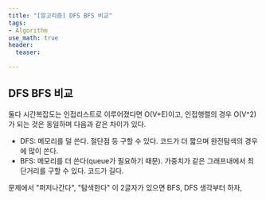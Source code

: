 ```yaml
---
title: "[알고리즘] DFS BFS 비교"
tags: 
- Algorithm
use_math: true
header: 
  teaser: 

---
```



## DFS BFS 비교
둘다 시간복잡도는 인접리스트로 이루어졌다면 O(V+E)이고, 인접행렬의 경우 O(V^2)가 되는 것은 동일하며 다음과 같은 차이가 있다.
- DFS: 메모리를 덜 쓴다. 절단점 등 구할 수 있다. 코드가 더 짧으며 완전탐색의 경우에 많이 쓴다.
- BFS: 메모리를 더 쓴다(queue가 필요하기 때문). 가중치가 같은 그래프내에서 최단거리를 구할 수 있다. 코드가 길다.

문제에서 "퍼저나간다", "탐색한다" 이 2글자가 있으면 BFS, DFS 생각부터 하자, 